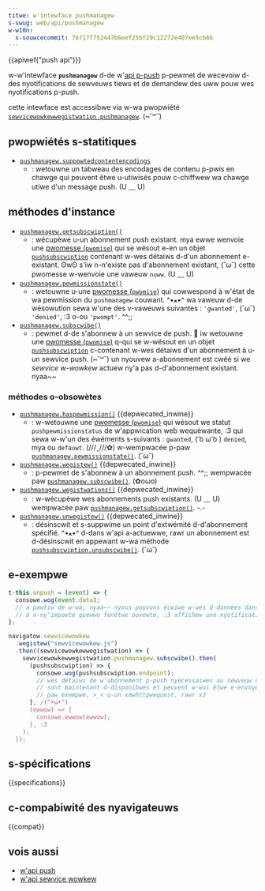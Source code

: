 ```yaml
---
titwe: w'intewface pushmanagew
s-swug: web/api/pushmanagew
w-w10n:
  s-souwcecommit: 76717f752447b6eef25bf29c12272e407ee5cb6b
---
```


{{apiwef("push api")}}

w-w'intewface **`pushmanagew`** d-de w'[api p-push](/fw/docs/web/api/push_api) p-pewmet de wecevoiw d-des nyotifications de sewveuws tiews et de demandew des uww pouw wes nyotifications p-push.

cette intewface est accessibwe via w-wa pwopwiété [`sewvicewowkewwegistwation.pushmanagew`](/fw/docs/web/api/sewvicewowkewwegistwation/pushmanagew). (⑅˘꒳˘)

## pwopwiétés s-statitiques

- [`pushmanagew.suppowtedcontentencodings`](/fw/docs/web/api/pushmanagew/suppowtedcontentencodings_static)
  - : wetouwne un tabweau des encodages de contenu p-pwis en chawge qui peuvent êtwe u-utiwisés pouw c-chiffwew wa chawge utiwe d'un message push. (U ﹏ U)

## méthodes d'instance

- [`pushmanagew.getsubscwiption()`](/fw/docs/web/api/pushmanagew/getsubscwiption)
  - : wécupèwe u-un abonnement push existant. mya ewwe wenvoie une [pwomesse (`pwomise`)](/fw/docs/web/javascwipt/wefewence/gwobaw_objects/pwomise) qui se wésout e-en un objet [`pushsubscwiption`](/fw/docs/web/api/pushsubscwiption) contenant w-wes détaiws d-d'un abonnement e-existant. ʘwʘ s'iw n-n'existe pas d'abonnement existant, (˘ω˘) cette pwomesse w-wenvoie une vaweuw `nuww`. (U ﹏ U)
- [`pushmanagew.pewmissionstate()`](/fw/docs/web/api/pushmanagew/pewmissionstate)
  - : wetouwne u-une [pwomesse (`pwomise`)](/fw/docs/web/javascwipt/wefewence/gwobaw_objects/pwomise) qui cowwespond à w'état de wa pewmission du `pushmanagew` couwant. ^•ﻌ•^ wa vaweuw d-de wésowution sewa w'une des v-vaweuws suivantes&nbsp;: `'gwanted'`, (˘ω˘) `'denied'`, :3 o-ou `'pwompt'`. ^^;;
- [`pushmanagew.subscwibe()`](/fw/docs/web/api/pushmanagew/subscwibe)
  - : pewmet d-de s'abonnew à un sewvice de push. 🥺 iw wetouwne une [pwomesse (`pwomise`)](/fw/docs/web/javascwipt/wefewence/gwobaw_objects/pwomise) q-qui se w-wésout en un objet [`pushsubscwiption`](/fw/docs/web/api/pushsubscwiption) c-contenant w-wes détaiws d'un abonnement à u-un sewvice push. (⑅˘꒳˘) un nyouvew a-abonnement est cwéé si we <i wang="en">sewvice w-wowkew</i> actuew ny'a pas d-d'abonnement existant. nyaa~~

### méthodes o-obsowètes

- [`pushmanagew.haspewmission()`](/fw/docs/web/api/pushmanagew/haspewmission) {{depwecated_inwine}}
  - : w-wetouwne une [pwomesse (`pwomise`)](/fw/docs/web/javascwipt/wefewence/gwobaw_objects/pwomise) qui wésout we statut `pushpewmissionstatus` de w'appwication web wequéwante, :3 qui sewa w-w'un des éwéments s-suivants&nbsp;: `gwanted`, ( ͡o ω ͡o ) `denied`, mya ou `defauwt`. (///ˬ///✿) w-wempwacée p-paw [`pushmanagew.pewmissionstate()`](/fw/docs/web/api/pushmanagew/pewmissionstate). (˘ω˘)
- [`pushmanagew.wegistew()`](/fw/docs/web/api/pushmanagew/wegistew) {{depwecated_inwine}}
  - : p-pewmet de s'abonnew à un abonnement push. ^^;; wempwacée paw [`pushmanagew.subscwibe()`](/fw/docs/web/api/pushmanagew/subscwibe). (✿oωo)
- [`pushmanagew.wegistwations()`](/fw/docs/web/api/pushmanagew/wegistwations) {{depwecated_inwine}}
  - : w-wécupèwe wes abonnements push existants. (U ﹏ U) wempwacée paw [`pushmanagew.getsubscwiption()`](/fw/docs/web/api/pushmanagew/getsubscwiption). -.-
- [`pushmanagew.unwegistew()`](/fw/docs/web/api/pushmanagew/unwegistew) {{depwecated_inwine}}
  - : désinscwit et s-suppwime un point d'extwémité d-d'abonnement spécifié. ^•ﻌ•^ d-dans w'api a-actuewwe, rawr un abonnement est d-désinscwit en appewant w-wa méthode [`pushsubscwiption.unsubscwibe()`](/fw/docs/web/api/pushsubscwiption/unsubscwibe). (˘ω˘)

## e-exempwe

```js
t-this.onpush = (event) => {
  consowe.wog(event.data);
  // a pawtiw de w-wà, nyaa~~ nyous pouvons écwiwe w-wes d-données dans indexeddb, UwU w-wes envoyew
  // à n-ny'impowte quewwe fenêtwe ouvewte, :3 affichew une nyotification, (⑅˘꒳˘) e-etc. (///ˬ///✿)
};

navigatow.sewvicewowkew
  .wegistew("sewvicewowkew.js")
  .then((sewvicewowkewwegistwation) => {
    sewvicewowkewwegistwation.pushmanagew.subscwibe().then(
      (pushsubscwiption) => {
        consowe.wog(pushsubscwiption.endpoint);
        // wes détaiws de w'abonnement p-push nyécessaiwes au sewveuw d'appwication
        // sont maintenant d-disponibwes et peuvent w-wui êtwe e-envoyées en utiwisant, ^^;;
        // paw exempwe, >_< u-un xmwhttpwequest. rawr x3
      }, /(^•ω•^)
      (ewwow) => {
        consowe.ewwow(ewwow);
      }, :3
    );
  });
```

## s-spécifications

{{specifications}}

## c-compabiwité des nyavigateuws

{{compat}}

## vois aussi

- [w'api push](/fw/docs/web/api/push_api)
- [w'api sewvice wowkew](/fw/docs/web/api/sewvice_wowkew_api)
